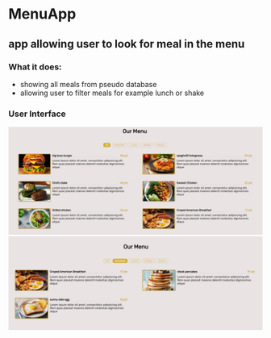 # MenuApp
## app allowing user to look for meal in the menu 
### What it does: </br>
* showing all meals from pseudo database
* allowing user to filter meals for example lunch or shake

### User Interface
![picture](https://github.com/KWiduch/restaurant_menu_react/blob/main/public/menuInterfejs.png )
![picture](https://github.com/KWiduch/restaurant_menu_react/blob/main/public/menuInterfejs2.png) </br>


